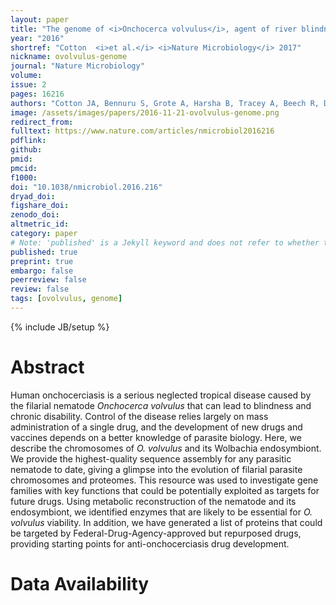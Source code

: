 ```yaml
---
layout: paper
title: "The genome of <i>Onchocerca volvulus</i>, agent of river blindness"
year: "2016"
shortref: "Cotton  <i>et al.</i> <i>Nature Microbiology</i> 2017"
nickname: ovolvulus-genome
journal: "Nature Microbiology"
volume: 
issue: 2
pages: 16216
authors: "Cotton JA, Bennuru S, Grote A, Harsha B, Tracey A, Beech R, Doyle SR, Dunn M, Dunning Hotopp JC, Holroyd N, Kikuchi T, Lambert O, Mhashilkar A, Mutowo P, Nursimulu N, Ribeiro J, Rogers MB, Stanley E, Swapna LS, Tsai IJ, Unnasch T, Voronin D, Parkinson J, Nutman TB, Ghedin E, Berriman M, Lustigman S"
image: /assets/images/papers/2016-11-21-ovolvulus-genome.png
redirect_from: 
fulltext: https://www.nature.com/articles/nmicrobiol2016216
pdflink: 
github: 
pmid: 
pmcid: 
f1000: 
doi: "10.1038/nmicrobiol.2016.216"
dryad_doi:
figshare_doi: 
zenodo_doi: 
altmetric_id: 
category: paper
# Note: 'published' is a Jekyll keyword and does not refer to whether the paper is published, but rather to whether this Markdown should be part of the rendered site.
published: true
preprint: true
embargo: false	
peerreview: false
review: false
tags: [ovolvulus, genome]
---
```

{% include JB/setup %}

# Abstract 

Human onchocerciasis is a serious neglected tropical disease caused by the filarial nematode *Onchocerca volvulus* that can lead to blindness and chronic disability. Control of the disease relies largely on mass administration of a single drug, and the development of new drugs and vaccines depends on a better knowledge of parasite biology. Here, we describe the chromosomes of *O. volvulus* and its Wolbachia endosymbiont. We provide the highest-quality sequence assembly for any parasitic nematode to date, giving a glimpse into the evolution of filarial parasite chromosomes and proteomes. This resource was used to investigate gene families with key functions that could be potentially exploited as targets for future drugs. Using metabolic reconstruction of the nematode and its endosymbiont, we identified enzymes that are likely to be essential for *O. volvulus* viability. In addition, we have generated a list of proteins that could be targeted by Federal-Drug-Agency-approved but repurposed drugs, providing starting points for anti-onchocerciasis drug development.

# Data Availability




